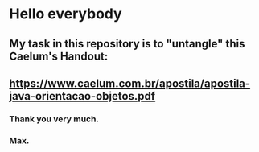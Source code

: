 # Hello everybody
## My task in this repository is to "untangle" this Caelum's Handout:
## https://www.caelum.com.br/apostila/apostila-java-orientacao-objetos.pdf

### Thank you very much.
### Max.